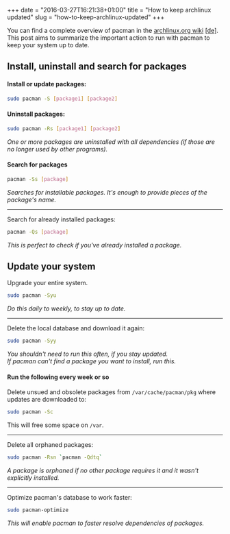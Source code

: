 +++
date = "2016-03-27T16:21:38+01:00"
title = "How to keep archlinux updated"
slug = "how-to-keep-archlinux-updated"
+++

You can find a complete overview of pacman in the 
[archlinux.org wiki](https://wiki.archlinux.org/index.php/Pacman#Usage)
[[de]](https://wiki.archlinux.de/title/Pacman#Anwendung).  
This post aims to summarize the important action to run with pacman to keep your system up to date.


## Install, uninstall and search for packages


#### Install or update packages:
```bash
sudo pacman -S [package1] [package2]
```

#### Uninstall packages:
```bash
sudo pacman -Rs [package1] [package2]
```
*One or more packages are uninstalled with all dependencies (if those are no longer used by other programs).*

#### Search for packages
```bash
pacman -Ss [package]
```
*Searches for installable packages. It's enough to provide pieces of the package's name.*

---

Search for already installed packages:
```bash
pacman -Qs [package]
```
*This is perfect to check if you've already installed a package.*


## Update your system

Upgrade your entire system.
```bash
sudo pacman -Syu
```
*Do this daily to weekly, to stay up to date.*

---

Delete the local database and download it again:
```bash
sudo pacman -Syy
```
*You shouldn't need to run this often, if you stay updated.  
If pacman can't find a package you want to install, run this.*


#### Run the following every week or so

Delete unsued and obsolete packages from `/var/cache/pacman/pkg` where updates are downloaded to:
```bash
sudo pacman -Sc
```
This will free some space on `/var`.

---

Delete all orphaned packages:
```bash
sudo pacman -Rsn `pacman -Qdtq`
```
*A package is orphaned if no other package requires it and it wasn't explicitly installed.*

---

Optimize pacman's database to work faster:
```bash
sudo pacman-optimize
```
*This will enable pacman to faster resolve dependencies of packages.*
